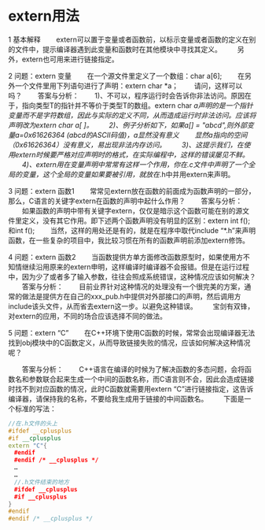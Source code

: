 # extern用法

1 基本解释
　　extern可以置于变量或者函数前，以标示变量或者函数的定义在别的文件中，提示编译器遇到此变量和函数时在其他模块中寻找其定义。
　　另外，extern也可用来进行链接指定。

2 问题：extern 变量
　　在一个源文件里定义了一个数组：char a[6];
　　在另外一个文件里用下列语句进行了声明：extern char *a；
　　请问，这样可以吗？
　　答案与分析：
　　1)、不可以，程序运行时会告诉你非法访问。原因在于，指向类型T的指针并不等价于类型T的数组。extern char *a声明的是一个指针变量而不是字符数组，因此与实际的定义不同，从而造成运行时非法访问。应该将声明改为extern char a[ ]。
　　2)、例子分析如下，如果a[] = "abcd",则外部变量a=0x61626364 (abcd的ASCII码值)，*a显然没有意义
　　显然a指向的空间（0x61626364）没有意义，易出现非法内存访问。
　　3)、这提示我们，在使用extern时候要严格对应声明时的格式，在实际编程中，这样的错误屡见不鲜。
　　4)、extern用在变量声明中常常有这样一个作用，你在*.c文件中声明了一个全局的变量，这个全局的变量如果要被引用，就放在*.h中并用extern来声明。

3 问题：extern 函数1
　　常常见extern放在函数的前面成为函数声明的一部分，那么，C语言的关键字extern在函数的声明中起什么作用？
　　答案与分析：
　　如果函数的声明中带有关键字extern，仅仅是暗示这个函数可能在别的源文件里定义，没有其它作用。即下述两个函数声明没有明显的区别：extern int f(); 和int f();
　　当然，这样的用处还是有的，就是在程序中取代include “*.h”来声明函数，在一些复杂的项目中，我比较习惯在所有的函数声明前添加extern修饰。

4 问题：extern 函数2
　　当函数提供方单方面修改函数原型时，如果使用方不知情继续沿用原来的extern申明，这样编译时编译器不会报错。但是在运行过程中，因为少了或者多了输入参数，往往会照成系统错误，这种情况应该如何解决？
　　答案与分析：
　　目前业界针对这种情况的处理没有一个很完美的方案，通常的做法是提供方在自己的xxx_pub.h中提供对外部接口的声明，然后调用方include该头文件，从而省去extern这一步。以避免这种错误。
　　宝剑有双锋，对extern的应用，不同的场合应该选择不同的做法。

5 问题：extern “C”
　　在C++环境下使用C函数的时候，常常会出现编译器无法找到obj模块中的C函数定义，从而导致链接失败的情况，应该如何解决这种情况呢？

　　答案与分析：
　　C++语言在编译的时候为了解决函数的多态问题，会将函数名和参数联合起来生成一个中间的函数名称，而C语言则不会，因此会造成链接时找不到对应函数的情况，此时C函数就需要用extern “C”进行链接指定，这告诉编译器，请保持我的名称，不要给我生成用于链接的中间函数名。
　　下面是一个标准的写法：

```cpp
//在.h文件的头上  
#ifdef __cplusplus  
#if __cplusplus  
extern "C"{  
　#endif  
　#endif /* __cplusplus */   
　…  
　…  
　//.h文件结束的地方  
　#ifdef __cplusplus  
　#if __cplusplus  
}  
#endif  
#endif /* __cplusplus */
```
